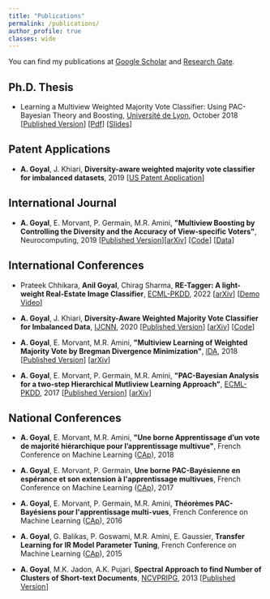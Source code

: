 ```yaml
---
title: "Publications"
permalink: /publications/
author_profile: true
classes: wide
---
```


You can find my publications at [Google Scholar](https://scholar.google.com/citations?hl=en&user=YxZAD94AAAAJ&view_op=list_works&sortby=pubdate) and [Research Gate](https://www.researchgate.net/profile/Anil_Goyal8).

## Ph.D. Thesis

* Learning a Multiview Weighted Majority Vote Classifier: Using PAC-Bayesian Theory and Boosting, [Université de  Lyon](https://www.universite-lyon.fr/version-anglaise/udl-en-6709.kjsp), October 2018 [[Published Version](http://www.theses.fr/en/2018LYSES037)] [[Pdf](https://hal.archives-ouvertes.fr/tel-01881069/document)] [[Slides](https://goyalanil.github.io/files/Papers/Thesis_defense.pdf)]


## Patent Applications

* **A. Goyal**, J. Khiari, **Diversity-aware weighted majority vote classifier for imbalanced datasets**, 2019 [[US Patent Application](https://patentimages.storage.googleapis.com/ec/aa/51/4570ea4c5ce2d3/US20220222931A1.pdf)] 


## International Journal

* **A. Goyal**, E. Morvant, P. Germain, M.R. Amini, **"Multiview Boosting by Controlling the Diversity and the Accuracy of View-specific Voters"**, Neurocomputing, 2019 [[Published Version](https://www.sciencedirect.com/science/article/abs/pii/S0925231219306630)][[arXiv](https://arxiv.org/abs/1808.05784)] [[Code](https://github.com/goyalanil/PB-MVBoost)] [[Data](https://github.com/goyalanil/Multiview_Dataset_MNIST)]


## International Conferences
* Prateek Chhikara, **Anil Goyal**, Chirag Sharma, **RE-Tagger: A light-weight Real-Estate Image Classifier**, [ECML-PKDD](https://2022.ecmlpkdd.org/), 2022 [[arXiv](https://arxiv.org/abs/2207.05696)] [[Demo Video](https://www.youtube.com/watch?v=eVWkU7yb-3M)]

* **A. Goyal**, J. Khiari, **Diversity-Aware Weighted Majority Vote Classifier for Imbalanced Data**, [IJCNN](https://wcci2020.org/), 2020 [[Published Version](https://ieeexplore.ieee.org/document/9207261)] [[arXiv](https://arxiv.org/abs/2004.07605)] [[Code](https://github.com/goyalanil/DAMVI)]

* **A. Goyal**, E. Morvant, M.R. Amini, **"Multiview Learning of Weighted Majority Vote by Bregman Divergence Minimization"**, [IDA](https://ida2018.org/), 2018 [[Published Version](https://link.springer.com/chapter/10.1007/978-3-030-01768-2_11)] [[arXiv](https://arxiv.org/abs/1805.10212)]

* **A. Goyal**, E. Morvant, P. Germain, M.R. Amini, **"PAC-Bayesian Analysis for a two-step Hierarchical Mutliview Learning Approach"**, [ECML-PKDD](http://ecmlpkdd2017.ijs.si/), 2017 [[Published Version](https://link.springer.com/chapter/10.1007/978-3-319-71246-8_13)] [[arXiv](http://arxiv.org/abs/1606.07240)]


## National Conferences
* **A. Goyal**, E. Morvant, M.R. Amini, **"Une borne Apprentissage d’un vote de majorité hiérarchique pour l’apprentissage multivue"**, French Conference on Machine Learning ([CAp](http://cap2018.litislab.fr/)), 2018

* **A. Goyal**, E. Morvant, P. Germain, **Une borne PAC-Bayésienne en espérance et son extension à l'apprentissage multivues**, French Conference on Machine Learning ([CAp](http://cap2017.imag.fr/index-en.html)), 2017

* **A. Goyal**, E. Morvant, P. Germain, M.R. Amini, **Théorèmes PAC-Bayésiens pour l'apprentissage multi-vues**, French Conference on Machine Learning ([CAp](http://cap16.lif.univ-mrs.fr/)), 2016

* **A. Goyal**, G. Balikas,  P. Goswami,  M.R. Amini,  E. Gaussier, **Transfer Learning for IR Model Parameter Tuning**, French Conference on Machine Learning ([CAp](http://cap2015.sciencesconf.org/)), 2015

* **A. Goyal**, M.K. Jadon, A.K. Pujari, **Spectral Approach to find Number of Clusters of Short-text Documents**, [NCVPRIPG](https://www.cse.iitb.ac.in/~sharat/icvgip.org/ncvpripg2013/index.html), 2013 [[Published Version](https://ieeexplore.ieee.org/document/6776152)]


